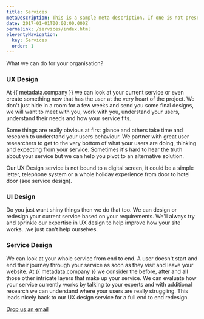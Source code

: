 ```yaml
---
title: Services
metaDescription: This is a sample meta description. If one is not present in your page/post's front matter, the default metadata.desciption will be used instead.
date: 2017-01-01T00:00:00.000Z
permalink: /services/index.html
eleventyNavigation:
  key: Services
  order: 1
---
```


What we can do for your organisation?

### UX Design
At {{ metadata.company }} we can look at your current service or even create something new that has the user at the very heart of the project. We don't just hide in a room for a few weeks and send you some final designs, we will want to meet with you, work with you, understand your users, understand their needs and how your service fits.

Some things are really obvious at first glance and others take time and research to understand your users behaviour. We partner with great user researchers to get to the very bottom of what your users are doing, thinking and expecting from your service. Sometimes it's hard to hear the truth about your service but we can help you pivot to an alternative solution.

Our UX Design service is not bound to a digital screen, it could be a simple letter, telephone system or a whole holiday experience from door to hotel door (see service design).

### UI Design
Do you just want shiny things then we do that too. We can design or redesign your current service based on your requirements. We'll always try and sprinkle our expertise in UX design to help improve how your site works...we just can't help ourselves.

### Service Design
We can look at your whole service from end to end. A user doesn't start and end their journey through your service as soon as they visit and leave your website. At {{ metadata.company }} we consider the before, after and all those other intricate layers that make up your service. We can evaluate how your service currently works by talking to your experts and with additional research we can understand where your users are really struggling. This leads nicely back to our UX design service for a full end to end redesign.

<!-- ### Accessibility Audit
We can offer an accessibilty audit of your service if you need one. Whatever your needs are we're not judgy...even if it's because you need to tick a box for an assessment then that works for us. 

[Find out more about our accessibily audits](/accessibility-audit) -->

<a href="mailto:mattnixon79@googlemail.com" class="button" role="button">Drop us an email</a>